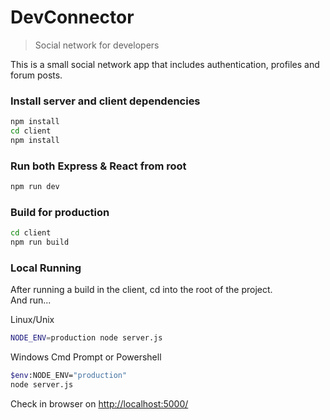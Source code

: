 # DevConnector

> Social network for developers

This is a small social network app that includes authentication, profiles and forum posts.

### Install server and client dependencies

```bash
npm install
cd client
npm install
```

### Run both Express & React from root

```bash
npm run dev
```

### Build for production

```bash
cd client
npm run build
```

### Local Running

After running a build in the client, cd into the root of the project.  
And run...

Linux/Unix

```bash
NODE_ENV=production node server.js
```

Windows Cmd Prompt or Powershell

```bash
$env:NODE_ENV="production"
node server.js
```

Check in browser on [http://localhost:5000/](http://localhost:5000/)
